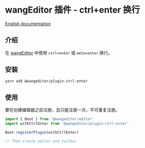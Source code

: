 # wangEditor 插件 - ctrl+enter 换行

[English documentation](./README-en.md)

## 介绍

在 [wangEditor](https://www.wangeditor.com/v5/) 中使用 `ctrl+enter` 或 `meta+enter` 换行。

## 安装

```sh
yarn add @wangeditor/plugin-ctrl-enter
```

## 使用

要在创建编辑器之前注册，且只能注册一次，不可重复注册。

```js
import { Boot } from '@wangeditor/editor'
import withCtrlEnter from '@wangeditor/plugin-ctrl-enter'

Boot.registerPlugin(withCtrlEnter)

// Then create editor and toolbar
```

